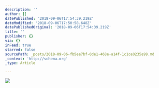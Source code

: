 ```yaml
---
description: ''
author: []
datePublished: '2018-09-06T17:54:39.219Z'
dateModified: '2018-09-06T17:50:58.648Z'
datePublishedOriginal: '2018-09-06T17:54:39.219Z'
title: ''
publisher: {}
via: {}
inFeed: true
starred: false
sourcePath: _posts/2018-09-06-fb5ee7bf-0de1-468e-a14f-1c1ce0235e99.md
_context: 'http://schema.org'
_type: Article

---
```

![](https://the-grid-user-content.s3-us-west-2.amazonaws.com/7cd0f25b-17f5-4a16-a447-282cf2cf158a.jpg)